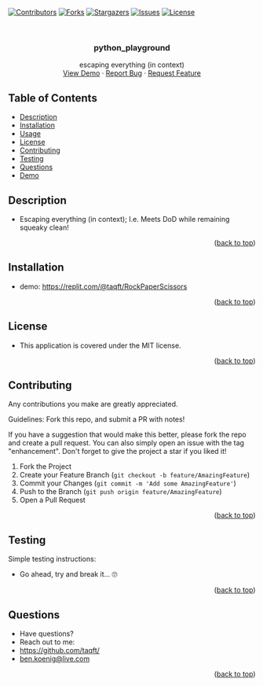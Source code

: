 <div id="top"></div>
<!--
*** Credit to Othneil Drew's Best-README-Template as the base
*** for this template and concept/layout. The following is an iteration
*** from that version, and contains similar structure, with some improvements
*** to allow for easy automation of the README generation process.
*** Check it out: https://github.com/othneildrew/Best-README-Template/
*** NOTE: This template assumes there is a short project demo named "demo.gif" and a "logo.png"
*** saved in the ./assets/images/ folder within your repositiory. Adjust these as needed.
-->

<!-- PROJECT SHIELDS -->
<!--
*** Reference links are enclosed in brackets [ ] instead of parentheses ( ).
*** See the bottom of this document for the declaration of the reference variables
*** for contributors-url, forks-url, etc. This is an optional, concise syntax you may use.
*** https://www.markdownguide.org/basic-syntax/#reference-style-links
-->
[![Contributors][contributors-shield]][contributors-url]
[![Forks][forks-shield]][forks-url]
[![Stargazers][stars-shield]][stars-url]
[![Issues][issues-shield]][issues-url]
[![License][license-shield]][license-url]


<!-- PROJECT LOGO -->
<br />
<div align="center">

<h3 align="center">python_playground</h3>

  <p align="center">
    escaping everything (in context)
    <br />
    <a href="https://taqft.github.io/python_playground/">View Demo</a>
    ·
    <a href="https://github.com/taqft/python_playground/issues">Report Bug</a>
    ·
    <a href="https://github.com/taqft/python_playground/issues">Request Feature</a>
  </p>
</div>

<!-- TABLE OF CONTENTS -->
## Table of Contents

* [Description](#description)
* [Installation](#installation)
* [Usage](#usage)
* [License](#license)
* [Contributing](#contributing)
* [Testing](#testing)
* [Questions](#questions)
* [Demo](#demo)

<!-- DESCRIPTION -->
## Description

* Escaping everything (in context); I.e. Meets DoD while remaining squeaky clean!

<p align="right">(<a href="#top">back to top</a>)</p>

<!-- INSTALLATION -->
## Installation

* demo: https://replit.com/@taqft/RockPaperScissors

<p align="right">(<a href="#top">back to top</a>)</p>

<!-- LICENSE -->
## License

* This application is covered under the MIT license.

<p align="right">(<a href="#top">back to top</a>)</p>

<!-- CONTRIBUTING -->
## Contributing

Any contributions you make are greatly appreciated.

Guidelines: Fork this repo, and submit a PR with notes!

If you have a suggestion that would make this better, please fork the repo and create a pull request.
You can also simply open an issue with the tag "enhancement".
Don't forget to give the project a star if you liked it!

1. Fork the Project
2. Create your Feature Branch (`git checkout -b feature/AmazingFeature`)
3. Commit your Changes (`git commit -m 'Add some AmazingFeature'`)
4. Push to the Branch (`git push origin feature/AmazingFeature`)
5. Open a Pull Request

<p align="right">(<a href="#top">back to top</a>)</p>

<!-- TESTING -->
## Testing

Simple testing instructions:

* Go ahead, try and break it... 🙄

<p align="right">(<a href="#top">back to top</a>)</p>

<!-- QUESTIONS -->
## Questions

* Have questions?
* Reach out to me: 
* https://github.com/taqft/
* [ben.koenig@live.com](mailto:ben.koenig@live.com "My contact Email")

<p align="right">(<a href="#top">back to top</a>)</p>



<!-- MARKDOWN LINKS & IMAGES -->
<!-- https://www.markdownguide.org/basic-syntax/#reference-style-links -->
[contributors-shield]: https://img.shields.io/github/contributors/taqft/python_playground.svg?style=for-the-badge
[contributors-url]: https://github.com/taqft/python_playground/graphs/contributors
[forks-shield]: https://img.shields.io/github/forks/taqft/python_playground.svg?style=for-the-badge
[forks-url]: https://github.com/taqft/python_playground/network/members
[stars-shield]: https://img.shields.io/github/stars/taqft/python_playground.svg?style=for-the-badge
[stars-url]: https://github.com/taqft/python_playground/stargazers
[issues-shield]: https://img.shields.io/github/issues/taqft/python_playground.svg?style=for-the-badge
[issues-url]: https://github.com/taqft/python_playground/issues
[license-shield]: https://img.shields.io/github/license/taqft/python_playground.svg?style=for-the-badge&cacheSeconds=3600
[license-url]: https://github.com/taqft/python_playground/blob/main/LICENSE.txt
[linkedin-shield]: https://img.shields.io/badge/-LinkedIn-black.svg?style=for-the-badge&logo=linkedin&colorB=555
[product-screenshot]: assets/images/demo.gif
[portfolio-shield]: https://img.shields.io/badge/my_portfolio-000?style=for-the-badge&logo=ko-fi&logoColor=white
